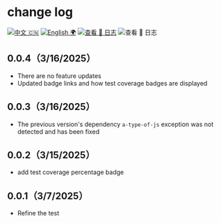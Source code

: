 # change log

[![中文 🇨🇳](<https://img.shields.io/badge/🇨🇳-自述_%20_文件-rgb(255,12,36)>)](https://github.com/earthnutDev/a-js-tools/blob/main/README-zh.md) [![English 🌍](<https://img.shields.io/badge/🌍-README-rgb(0,0,0)>)](https://github.com/earthnutDev/a-js-tools/blob/main/README.md) [![查看 📔 日志](<https://img.shields.io/badge/👀-日_%20_志-rgb(0,125,206)>)](https://github.com/earthnutDev/a-js-tools/blob/main/CHANGELOG.md) ![查看 📔 日志](<https://img.shields.io/badge/👀-Change_%20_log-rgb(0,125,206)?style=social>)

## 0.0.4（3/16/2025）

- There are no feature updates
- Updated badge links and how test coverage badges are displayed

## 0.0.3（3/16/2025）

- The previous version's dependency `a-type-of-js` exception was not detected and has been fixed

## 0.0.2（3/15/2025）

- add test coverage percentage badge

## 0.0.1（3/7/2025）

- Refine the test
